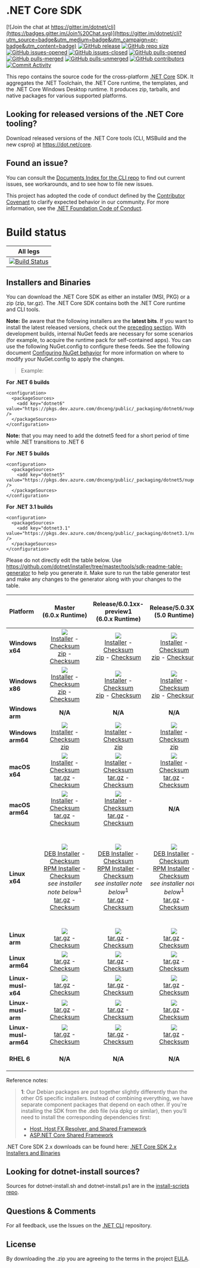 # .NET Core SDK

[![Join the chat at https://gitter.im/dotnet/cli](https://badges.gitter.im/Join%20Chat.svg)](https://gitter.im/dotnet/cli?utm_source=badge&utm_medium=badge&utm_campaign=pr-badge&utm_content=badge)
[![GitHub release](https://img.shields.io/github/release/dotnet/installer.svg)](https://GitHub.com/dotnet/installer/releases/)
[![GitHub repo size](https://img.shields.io/github/repo-size/dotnet/installer)](https://github.com/dotnet/installer)
[![GitHub issues-opened](https://img.shields.io/github/issues/dotnet/installer.svg)](https://GitHub.com/dotnet/installer/issues?q=is%3Aissue+is%3Aopened)
[![GitHub issues-closed](https://img.shields.io/github/issues-closed/dotnet/installer.svg)](https://GitHub.com/dotnet/installer/issues?q=is%3Aissue+is%3Aclosed)
[![GitHub pulls-opened](https://img.shields.io/github/issues-pr/dotnet/installer.svg)](https://GitHub.com/dotnet/installer/pulls?q=is%3Aissue+is%3Aopened)
[![GitHub pulls-merged](https://img.shields.io/github/issues-search/dotnet/installer?label=merged%20pull%20requests&query=is%3Apr%20is%3Aclosed%20is%3Amerged&color=darkviolet)](https://github.com/dotnet/installer/pulls?q=is%3Apr+is%3Aclosed+is%3Amerged)
[![GitHub pulls-unmerged](https://img.shields.io/github/issues-search/dotnet/installer?label=unmerged%20pull%20requests&query=is%3Apr%20is%3Aclosed%20is%3Aunmerged&color=red)](https://github.com/dotnet/installer/pulls?q=is%3Apr+is%3Aclosed+is%3Aunmerged)
[![GitHub contributors](https://img.shields.io/github/contributors/dotnet/installer.svg)](https://GitHub.com/dotnet/installer/graphs/contributors/)
[![Commit Activity](https://img.shields.io/github/commit-activity/m/badges/shields)]()


This repo contains the source code for the cross-platform [.NET Core](http://github.com/dotnet/core) SDK. It aggregates the .NET Toolchain, the .NET Core runtime, the templates, and the .NET Core Windows Desktop runtime. It produces zip, tarballs, and native packages for various supported platforms.

Looking for released versions of the .NET Core tooling?
----------------------------------------

Download released versions of the .NET Core tools (CLI, MSBuild and the new csproj) at https://dot.net/core.

Found an issue?
---------------
You can consult the [Documents Index for the CLI repo](https://github.com/dotnet/cli/blob/master/Documentation/README.md) to find out current issues, see workarounds, and to see how to file new issues.

This project has adopted the code of conduct defined by the [Contributor Covenant](http://contributor-covenant.org/) to clarify expected behavior in our community. For more information, see the [.NET Foundation Code of Conduct](http://www.dotnetfoundation.org/code-of-conduct).

# Build status

|All legs|
|:------:|
|[![Build Status](https://dev.azure.com/dnceng/internal/_apis/build/status/286)](https://dev.azure.com/dnceng/internal/_build?definitionId=286)|

Installers and Binaries
-----------------------

You can download the .NET Core SDK as either an installer (MSI, PKG) or a zip (zip, tar.gz). The .NET Core SDK contains both the .NET Core runtime and CLI tools.

**Note:** Be aware that the following installers are the **latest bits**. If you
want to install the latest released versions, check out the [preceding section](#looking-for-released-versions-of-the-net-core-tooling).
With development builds, internal NuGet feeds are necessary for some scenarios (for example, to acquire the runtime pack for self-contained apps). You can use the following NuGet.config to configure these feeds. See the following document [Configuring NuGet behavior](https://docs.microsoft.com/en-us/nuget/consume-packages/configuring-nuget-behavior) for more information on where to modify your NuGet.config to apply the changes.
> Example:

**For .NET 6 builds**

```
<configuration>
  <packageSources>
    <add key="dotnet6" value="https://pkgs.dev.azure.com/dnceng/public/_packaging/dotnet6/nuget/v3/index.json" />
  </packageSources>
</configuration>
```
**Note:** that you may need to add the dotnet5 feed for a short period of time while .NET transitions to .NET 6

**For .NET 5 builds**

```
<configuration>
  <packageSources>
    <add key="dotnet5" value="https://pkgs.dev.azure.com/dnceng/public/_packaging/dotnet5/nuget/v3/index.json" />
  </packageSources>
</configuration>
```

**For .NET 3.1 builds**

```
<configuration>
  <packageSources>
    <add key="dotnet3.1" value="https://pkgs.dev.azure.com/dnceng/public/_packaging/dotnet3.1/nuget/v3/index.json" />
  </packageSources>
</configuration>
```

Please do not directly edit the table below. Use https://github.com/dotnet/installer/tree/master/tools/sdk-readme-table-generator to help you generate it. Make sure to run the table generator test and make any changes to the generator along with your changes to the table.

| Platform | Master<br>(6.0.x&nbsp;Runtime) | Release/6.0.1xx-preview1<br>(6.0.x&nbsp;Runtime) | Release/5.0.3XX<br>(5.0 Runtime) | Release/5.0.2XX<br>(5.0 Runtime) | 5.0.100 RTM<br>(5.0 Runtime) | Release/3.1.4XX<br>(3.1.x Runtime) | Release/3.1.1XX<br>(3.1.x Runtime) |
| :--------- | :----------: | :----------: | :----------: | :----------: | :----------: | :----------: | :----------: |
| **Windows x64** | [![][win-x64-badge-master]][win-x64-version-master]<br>[Installer][win-x64-installer-master] - [Checksum][win-x64-installer-checksum-master]<br>[zip][win-x64-zip-master] - [Checksum][win-x64-zip-checksum-master] | [![][win-x64-badge-6.0.1XX-preview1]][win-x64-version-6.0.1XX-preview1]<br>[Installer][win-x64-installer-6.0.1XX-preview1] - [Checksum][win-x64-installer-checksum-6.0.1XX-preview1]<br>[zip][win-x64-zip-6.0.1XX-preview1] - [Checksum][win-x64-zip-checksum-6.0.1XX-preview1] | [![][win-x64-badge-5.0.3XX]][win-x64-version-5.0.3XX]<br>[Installer][win-x64-installer-5.0.3XX] - [Checksum][win-x64-installer-checksum-5.0.3XX]<br>[zip][win-x64-zip-5.0.3XX] - [Checksum][win-x64-zip-checksum-5.0.3XX] | [![][win-x64-badge-5.0.2XX]][win-x64-version-5.0.2XX]<br>[Installer][win-x64-installer-5.0.2XX] - [Checksum][win-x64-installer-checksum-5.0.2XX]<br>[zip][win-x64-zip-5.0.2XX] - [Checksum][win-x64-zip-checksum-5.0.2XX] | [![][win-x64-badge-5.0.1XX-rtm]][win-x64-version-5.0.1XX-rtm]<br>[Installer][win-x64-installer-5.0.1XX-rtm] - [Checksum][win-x64-installer-checksum-5.0.1XX-rtm]<br>[zip][win-x64-zip-5.0.1XX-rtm] - [Checksum][win-x64-zip-checksum-5.0.1XX-rtm] | [![][win-x64-badge-3.1.4XX]][win-x64-version-3.1.4XX]<br>[Installer][win-x64-installer-3.1.4XX] - [Checksum][win-x64-installer-checksum-3.1.4XX]<br>[zip][win-x64-zip-3.1.4XX] - [Checksum][win-x64-zip-checksum-3.1.4XX] | [![][win-x64-badge-3.1.1XX]][win-x64-version-3.1.1XX]<br>[Installer][win-x64-installer-3.1.1XX] - [Checksum][win-x64-installer-checksum-3.1.1XX]<br>[zip][win-x64-zip-3.1.1XX] - [Checksum][win-x64-zip-checksum-3.1.1XX] |
| **Windows x86** | [![][win-x86-badge-master]][win-x86-version-master]<br>[Installer][win-x86-installer-master] - [Checksum][win-x86-installer-checksum-master]<br>[zip][win-x86-zip-master] - [Checksum][win-x86-zip-checksum-master] | [![][win-x86-badge-6.0.1XX-preview1]][win-x86-version-6.0.1XX-preview1]<br>[Installer][win-x86-installer-6.0.1XX-preview1] - [Checksum][win-x86-installer-checksum-6.0.1XX-preview1]<br>[zip][win-x86-zip-6.0.1XX-preview1] - [Checksum][win-x86-zip-checksum-6.0.1XX-preview1] | [![][win-x86-badge-5.0.3XX]][win-x86-version-5.0.3XX]<br>[Installer][win-x86-installer-5.0.3XX] - [Checksum][win-x86-installer-checksum-5.0.3XX]<br>[zip][win-x86-zip-5.0.3XX] - [Checksum][win-x86-zip-checksum-5.0.3XX] | [![][win-x86-badge-5.0.2XX]][win-x86-version-5.0.2XX]<br>[Installer][win-x86-installer-5.0.2XX] - [Checksum][win-x86-installer-checksum-5.0.2XX]<br>[zip][win-x86-zip-5.0.2XX] - [Checksum][win-x86-zip-checksum-5.0.2XX] | [![][win-x86-badge-5.0.1XX-rtm]][win-x86-version-5.0.1XX-rtm]<br>[Installer][win-x86-installer-5.0.1XX-rtm] - [Checksum][win-x86-installer-checksum-5.0.1XX-rtm]<br>[zip][win-x86-zip-5.0.1XX-rtm] - [Checksum][win-x86-zip-checksum-5.0.1XX-rtm] | [![][win-x86-badge-3.1.4XX]][win-x86-version-3.1.4XX]<br>[Installer][win-x86-installer-3.1.4XX] - [Checksum][win-x86-installer-checksum-3.1.4XX]<br>[zip][win-x86-zip-3.1.4XX] - [Checksum][win-x86-zip-checksum-3.1.4XX] | [![][win-x86-badge-3.1.1XX]][win-x86-version-3.1.1XX]<br>[Installer][win-x86-installer-3.1.1XX] - [Checksum][win-x86-installer-checksum-3.1.1XX]<br>[zip][win-x86-zip-3.1.1XX] - [Checksum][win-x86-zip-checksum-3.1.1XX] |
| **Windows arm** | **N/A** | **N/A** | **N/A** | **N/A** | **N/A** | [![][win-arm-badge-3.1.4XX]][win-arm-version-3.1.4XX]<br>[zip][win-arm-zip-3.1.4XX] - [Checksum][win-arm-zip-checksum-3.1.4XX] | [![][win-arm-badge-3.1.1XX]][win-arm-version-3.1.1XX]<br>[zip][win-arm-zip-3.1.1XX] - [Checksum][win-arm-zip-checksum-3.1.1XX] |
| **Windows arm64** | [![][win-arm64-badge-master]][win-arm64-version-master]<br>[Installer][win-arm64-installer-master] - [Checksum][win-arm64-installer-checksum-master]<br>[zip][win-arm64-zip-master] | [![][win-arm64-badge-6.0.1XX-preview1]][win-arm64-version-6.0.1XX-preview1]<br>[Installer][win-arm64-installer-6.0.1XX-preview1] - [Checksum][win-arm64-installer-checksum-6.0.1XX-preview1]<br>[zip][win-arm64-zip-6.0.1XX-preview1] | [![][win-arm64-badge-5.0.3XX]][win-arm64-version-5.0.3XX]<br>[Installer][win-arm64-installer-5.0.3XX] - [Checksum][win-arm64-installer-checksum-5.0.3XX]<br>[zip][win-arm64-zip-5.0.3XX] | [![][win-arm64-badge-5.0.2XX]][win-arm64-version-5.0.2XX]<br>[Installer][win-arm64-installer-5.0.2XX] - [Checksum][win-arm64-installer-checksum-5.0.2XX]<br>[zip][win-arm64-zip-5.0.2XX] | [![][win-arm64-badge-5.0.1XX-rtm]][win-arm64-version-5.0.1XX-rtm]<br>[Installer][win-arm64-installer-5.0.1XX-rtm] - [Checksum][win-arm64-installer-checksum-5.0.1XX-rtm]<br>[zip][win-arm64-zip-5.0.1XX-rtm] | **N/A** | **N/A** |
| **macOS x64** | [![][osx-x64-badge-master]][osx-x64-version-master]<br>[Installer][osx-x64-installer-master] - [Checksum][osx-x64-installer-checksum-master]<br>[tar.gz][osx-x64-targz-master] - [Checksum][osx-x64-targz-checksum-master] | [![][osx-x64-badge-6.0.1XX-preview1]][osx-x64-version-6.0.1XX-preview1]<br>[Installer][osx-x64-installer-6.0.1XX-preview1] - [Checksum][osx-x64-installer-checksum-6.0.1XX-preview1]<br>[tar.gz][osx-x64-targz-6.0.1XX-preview1] - [Checksum][osx-x64-targz-checksum-6.0.1XX-preview1] | [![][osx-x64-badge-5.0.3XX]][osx-x64-version-5.0.3XX]<br>[Installer][osx-x64-installer-5.0.3XX] - [Checksum][osx-x64-installer-checksum-5.0.3XX]<br>[tar.gz][osx-x64-targz-5.0.3XX] - [Checksum][osx-x64-targz-checksum-5.0.3XX] | [![][osx-x64-badge-5.0.2XX]][osx-x64-version-5.0.2XX]<br>[Installer][osx-x64-installer-5.0.2XX] - [Checksum][osx-x64-installer-checksum-5.0.2XX]<br>[tar.gz][osx-x64-targz-5.0.2XX] - [Checksum][osx-x64-targz-checksum-5.0.2XX] | [![][osx-x64-badge-5.0.1XX-rtm]][osx-x64-version-5.0.1XX-rtm]<br>[Installer][osx-x64-installer-5.0.1XX-rtm] - [Checksum][osx-x64-installer-checksum-5.0.1XX-rtm]<br>[tar.gz][osx-x64-targz-5.0.1XX-rtm] - [Checksum][osx-x64-targz-checksum-5.0.1XX-rtm] | [![][osx-x64-badge-3.1.4XX]][osx-x64-version-3.1.4XX]<br>[Installer][osx-x64-installer-3.1.4XX] - [Checksum][osx-x64-installer-checksum-3.1.4XX]<br>[tar.gz][osx-x64-targz-3.1.4XX] - [Checksum][osx-x64-targz-checksum-3.1.4XX] | [![][osx-x64-badge-3.1.1XX]][osx-x64-version-3.1.1XX]<br>[Installer][osx-x64-installer-3.1.1XX] - [Checksum][osx-x64-installer-checksum-3.1.1XX]<br>[tar.gz][osx-x64-targz-3.1.1XX] - [Checksum][osx-x64-targz-checksum-3.1.1XX] |
| **macOS arm64** | [![][osx-arm64-badge-master]][osx-arm64-version-master]<br>[Installer][osx-arm64-installer-master] - [Checksum][osx-arm64-installer-checksum-master]<br>[tar.gz][osx-arm64-targz-master] - [Checksum][osx-arm64-targz-checksum-master] | [![][osx-arm64-badge-6.0.1XX-preview1]][osx-arm64-version-6.0.1XX-preview1]<br>[Installer][osx-arm64-installer-6.0.1XX-preview1] - [Checksum][osx-arm64-installer-checksum-6.0.1XX-preview1]<br>[tar.gz][osx-arm64-targz-6.0.1XX-preview1] - [Checksum][osx-arm64-targz-checksum-6.0.1XX-preview1] | **N/A** | **N/A** | **N/A** | **N/A** | **N/A** |
| **Linux x64** | [![][linux-badge-master]][linux-version-master]<br>[DEB Installer][linux-DEB-installer-master] - [Checksum][linux-DEB-installer-checksum-master]<br>[RPM Installer][linux-RPM-installer-master] - [Checksum][linux-RPM-installer-checksum-master]<br>_see installer note below_<sup>1</sup><br>[tar.gz][linux-targz-master] - [Checksum][linux-targz-checksum-master] | [![][linux-badge-6.0.1XX-preview1]][linux-version-6.0.1XX-preview1]<br>[DEB Installer][linux-DEB-installer-6.0.1XX-preview1] - [Checksum][linux-DEB-installer-checksum-6.0.1XX-preview1]<br>[RPM Installer][linux-RPM-installer-6.0.1XX-preview1] - [Checksum][linux-RPM-installer-checksum-6.0.1XX-preview1]<br>_see installer note below_<sup>1</sup><br>[tar.gz][linux-targz-6.0.1XX-preview1] - [Checksum][linux-targz-checksum-6.0.1XX-preview1] | [![][linux-badge-5.0.3XX]][linux-version-5.0.3XX]<br>[DEB Installer][linux-DEB-installer-5.0.3XX] - [Checksum][linux-DEB-installer-checksum-5.0.3XX]<br>[RPM Installer][linux-RPM-installer-5.0.3XX] - [Checksum][linux-RPM-installer-checksum-5.0.3XX]<br>_see installer note below_<sup>1</sup><br>[tar.gz][linux-targz-5.0.3XX] - [Checksum][linux-targz-checksum-5.0.3XX] | [![][linux-badge-5.0.2XX]][linux-version-5.0.2XX]<br>[DEB Installer][linux-DEB-installer-5.0.2XX] - [Checksum][linux-DEB-installer-checksum-5.0.2XX]<br>[RPM Installer][linux-RPM-installer-5.0.2XX] - [Checksum][linux-RPM-installer-checksum-5.0.2XX]<br>_see installer note below_<sup>1</sup><br>[tar.gz][linux-targz-5.0.2XX] - [Checksum][linux-targz-checksum-5.0.2XX] | [![][linux-badge-5.0.1XX-rtm]][linux-version-5.0.1XX-rtm]<br>[DEB Installer][linux-DEB-installer-5.0.1XX-rtm] - [Checksum][linux-DEB-installer-checksum-5.0.1XX-rtm]<br>[RPM Installer][linux-RPM-installer-5.0.1XX-rtm] - [Checksum][linux-RPM-installer-checksum-5.0.1XX-rtm]<br>_see installer note below_<sup>1</sup><br>[tar.gz][linux-targz-5.0.1XX-rtm] - [Checksum][linux-targz-checksum-5.0.1XX-rtm] | [![][linux-badge-3.1.4XX]][linux-version-3.1.4XX]<br>[DEB Installer][linux-DEB-installer-3.1.4XX] - [Checksum][linux-DEB-installer-checksum-3.1.4XX]<br>[RPM Installer][linux-RPM-installer-3.1.4XX] - [Checksum][linux-RPM-installer-checksum-3.1.4XX]<br>_see installer note below_<sup>1</sup><br>[tar.gz][linux-targz-3.1.4XX] - [Checksum][linux-targz-checksum-3.1.4XX] | [![][linux-badge-3.1.1XX]][linux-version-3.1.1XX]<br>[DEB Installer][linux-DEB-installer-3.1.1XX] - [Checksum][linux-DEB-installer-checksum-3.1.1XX]<br>[RPM Installer][linux-RPM-installer-3.1.1XX] - [Checksum][linux-RPM-installer-checksum-3.1.1XX]<br>_see installer note below_<sup>1</sup><br>[tar.gz][linux-targz-3.1.1XX] - [Checksum][linux-targz-checksum-3.1.1XX] |
| **Linux arm** | [![][linux-arm-badge-master]][linux-arm-version-master]<br>[tar.gz][linux-arm-targz-master] - [Checksum][linux-arm-targz-checksum-master] | [![][linux-arm-badge-6.0.1XX-preview1]][linux-arm-version-6.0.1XX-preview1]<br>[tar.gz][linux-arm-targz-6.0.1XX-preview1] - [Checksum][linux-arm-targz-checksum-6.0.1XX-preview1] | [![][linux-arm-badge-5.0.3XX]][linux-arm-version-5.0.3XX]<br>[tar.gz][linux-arm-targz-5.0.3XX] - [Checksum][linux-arm-targz-checksum-5.0.3XX] | [![][linux-arm-badge-5.0.2XX]][linux-arm-version-5.0.2XX]<br>[tar.gz][linux-arm-targz-5.0.2XX] - [Checksum][linux-arm-targz-checksum-5.0.2XX] | [![][linux-arm-badge-5.0.1XX-rtm]][linux-arm-version-5.0.1XX-rtm]<br>[tar.gz][linux-arm-targz-5.0.1XX-rtm] - [Checksum][linux-arm-targz-checksum-5.0.1XX-rtm] | [![][linux-arm-badge-3.1.4XX]][linux-arm-version-3.1.4XX]<br>[tar.gz][linux-arm-targz-3.1.4XX] - [Checksum][linux-arm-targz-checksum-3.1.4XX] | [![][linux-arm-badge-3.1.1XX]][linux-arm-version-3.1.1XX]<br>[tar.gz][linux-arm-targz-3.1.1XX] - [Checksum][linux-arm-targz-checksum-3.1.1XX] |
| **Linux arm64** | [![][linux-arm64-badge-master]][linux-arm64-version-master]<br>[tar.gz][linux-arm64-targz-master] - [Checksum][linux-arm64-targz-checksum-master] | [![][linux-arm64-badge-6.0.1XX-preview1]][linux-arm64-version-6.0.1XX-preview1]<br>[tar.gz][linux-arm64-targz-6.0.1XX-preview1] - [Checksum][linux-arm64-targz-checksum-6.0.1XX-preview1] | [![][linux-arm64-badge-5.0.3XX]][linux-arm64-version-5.0.3XX]<br>[tar.gz][linux-arm64-targz-5.0.3XX] - [Checksum][linux-arm64-targz-checksum-5.0.3XX] | [![][linux-arm64-badge-5.0.2XX]][linux-arm64-version-5.0.2XX]<br>[tar.gz][linux-arm64-targz-5.0.2XX] - [Checksum][linux-arm64-targz-checksum-5.0.2XX] | [![][linux-arm64-badge-5.0.1XX-rtm]][linux-arm64-version-5.0.1XX-rtm]<br>[tar.gz][linux-arm64-targz-5.0.1XX-rtm] - [Checksum][linux-arm64-targz-checksum-5.0.1XX-rtm] | [![][linux-arm64-badge-3.1.4XX]][linux-arm64-version-3.1.4XX]<br>[tar.gz][linux-arm64-targz-3.1.4XX] - [Checksum][linux-arm64-targz-checksum-3.1.4XX] | [![][linux-arm64-badge-3.1.1XX]][linux-arm64-version-3.1.1XX]<br>[tar.gz][linux-arm64-targz-3.1.1XX] - [Checksum][linux-arm64-targz-checksum-3.1.1XX] |
| **Linux-musl-x64** | [![][linux-musl-x64-badge-master]][linux-musl-x64-version-master]<br>[tar.gz][linux-musl-x64-targz-master] - [Checksum][linux-musl-x64-targz-checksum-master] | [![][linux-musl-x64-badge-6.0.1XX-preview1]][linux-musl-x64-version-6.0.1XX-preview1]<br>[tar.gz][linux-musl-x64-targz-6.0.1XX-preview1] - [Checksum][linux-musl-x64-targz-checksum-6.0.1XX-preview1] | [![][linux-musl-x64-badge-5.0.3XX]][linux-musl-x64-version-5.0.3XX]<br>[tar.gz][linux-musl-x64-targz-5.0.3XX] - [Checksum][linux-musl-x64-targz-checksum-5.0.3XX] | [![][linux-musl-x64-badge-5.0.2XX]][linux-musl-x64-version-5.0.2XX]<br>[tar.gz][linux-musl-x64-targz-5.0.2XX] - [Checksum][linux-musl-x64-targz-checksum-5.0.2XX] | [![][linux-musl-x64-badge-5.0.1XX-rtm]][linux-musl-x64-version-5.0.1XX-rtm]<br>[tar.gz][linux-musl-x64-targz-5.0.1XX-rtm] - [Checksum][linux-musl-x64-targz-checksum-5.0.1XX-rtm] | [![][linux-musl-x64-badge-3.1.4XX]][linux-musl-x64-version-3.1.4XX]<br>[tar.gz][linux-musl-x64-targz-3.1.4XX] - [Checksum][linux-musl-x64-targz-checksum-3.1.4XX] | [![][linux-musl-x64-badge-3.1.1XX]][linux-musl-x64-version-3.1.1XX]<br>[tar.gz][linux-musl-x64-targz-3.1.1XX] - [Checksum][linux-musl-x64-targz-checksum-3.1.1XX] |
| **Linux-musl-arm** | [![][linux-musl-arm-badge-master]][linux-musl-arm-version-master]<br>[tar.gz][linux-musl-arm-targz-master] - [Checksum][linux-musl-arm-targz-checksum-master] | [![][linux-musl-arm-badge-6.0.1XX-preview1]][linux-musl-arm-version-6.0.1XX-preview1]<br>[tar.gz][linux-musl-arm-targz-6.0.1XX-preview1] - [Checksum][linux-musl-arm-targz-checksum-6.0.1XX-preview1] | [![][linux-musl-arm-badge-5.0.3XX]][linux-musl-arm-version-5.0.3XX]<br>[tar.gz][linux-musl-arm-targz-5.0.3XX] - [Checksum][linux-musl-arm-targz-checksum-5.0.3XX] | [![][linux-musl-arm-badge-5.0.2XX]][linux-musl-arm-version-5.0.2XX]<br>[tar.gz][linux-musl-arm-targz-5.0.2XX] - [Checksum][linux-musl-arm-targz-checksum-5.0.2XX] | **N/A** | **N/A** | **N/A** |
| **Linux-musl-arm64** | [![][linux-musl-arm64-badge-master]][linux-musl-arm64-version-master]<br>[tar.gz][linux-musl-arm64-targz-master] - [Checksum][linux-musl-arm64-targz-checksum-master] | [![][linux-musl-arm64-badge-6.0.1XX-preview1]][linux-musl-arm64-version-6.0.1XX-preview1]<br>[tar.gz][linux-musl-arm64-targz-6.0.1XX-preview1] - [Checksum][linux-musl-arm64-targz-checksum-6.0.1XX-preview1] | [![][linux-musl-arm64-badge-5.0.3XX]][linux-musl-arm64-version-5.0.3XX]<br>[tar.gz][linux-musl-arm64-targz-5.0.3XX] - [Checksum][linux-musl-arm64-targz-checksum-5.0.3XX] | [![][linux-musl-arm64-badge-5.0.2XX]][linux-musl-arm64-version-5.0.2XX]<br>[tar.gz][linux-musl-arm64-targz-5.0.2XX] - [Checksum][linux-musl-arm64-targz-checksum-5.0.2XX] | **N/A** | **N/A** | **N/A** |
| **RHEL 6** | **N/A** | **N/A** | **N/A** | **N/A** | **N/A** | [![][rhel-6-badge-3.1.4XX]][rhel-6-version-3.1.4XX]<br>[tar.gz][rhel-6-targz-3.1.4XX] - [Checksum][rhel-6-targz-checksum-3.1.4XX] | [![][rhel-6-badge-3.1.1XX]][rhel-6-version-3.1.1XX]<br>[tar.gz][rhel-6-targz-3.1.1XX] - [Checksum][rhel-6-targz-checksum-3.1.1XX] |

Reference notes:
> **1**: Our Debian packages are put together slightly differently than the other OS specific installers. Instead of combining everything, we have separate component packages that depend on each other. If you're installing the SDK from the .deb file (via dpkg or similar), then you'll need to install the corresponding dependencies first:
> * [Host, Host FX Resolver, and Shared Framework](https://github.com/dotnet/runtime#daily-builds)
> * [ASP.NET Core Shared Framework](https://github.com/aspnet/AspNetCore/blob/master/docs/DailyBuilds.md)

.NET Core SDK 2.x downloads can be found here: [.NET Core SDK 2.x Installers and Binaries](Downloads2.x.md)

[win-x64-badge-master]: https://aka.ms/dotnet/6.0/daily/Sdk/win_x64_Release_version_badge.svg
[win-x64-version-master]: https://aka.ms/dotnet/6.0/daily/Sdk/productCommit-win-x64.txt
[win-x64-installer-master]: https://aka.ms/dotnet/6.0/daily/Sdk/dotnet-sdk-win-x64.exe
[win-x64-installer-checksum-master]: https://aka.ms/dotnet/6.0/daily/Sdk/dotnet-sdk-win-x64.exe.sha
[win-x64-zip-master]: https://aka.ms/dotnet/6.0/daily/Sdk/dotnet-sdk-win-x64.zip
[win-x64-zip-checksum-master]: https://aka.ms/dotnet/6.0/daily/Sdk/dotnet-sdk-win-x64.zip.sha

[win-x64-badge-6.0.1XX-preview1]: https://aka.ms/dotnet/net6/preview1/daily/Sdk/win_x64_Release_version_badge.svg
[win-x64-version-6.0.1XX-preview1]: https://aka.ms/dotnet/net6/preview1/daily/Sdk/productCommit-win-x64.txt
[win-x64-installer-6.0.1XX-preview1]: https://aka.ms/dotnet/net6/preview1/daily/Sdk/dotnet-sdk-win-x64.exe
[win-x64-installer-checksum-6.0.1XX-preview1]: https://aka.ms/dotnet/net6/preview1/daily/Sdk/dotnet-sdk-win-x64.exe.sha
[win-x64-zip-6.0.1XX-preview1]: https://aka.ms/dotnet/net6/preview1/daily/Sdk/dotnet-sdk-win-x64.zip
[win-x64-zip-checksum-6.0.1XX-preview1]: https://aka.ms/dotnet/net6/preview1/daily/Sdk/dotnet-sdk-win-x64.zip.sha

[win-x64-badge-5.0.3XX]: https://aka.ms/dotnet/5.0.3xx/daily/Sdk/win_x64_Release_version_badge.svg
[win-x64-version-5.0.3XX]: https://aka.ms/dotnet/5.0.3xx/daily/Sdk/productCommit-win-x64.txt
[win-x64-installer-5.0.3XX]: https://aka.ms/dotnet/5.0.3xx/daily/Sdk/dotnet-sdk-win-x64.exe
[win-x64-installer-checksum-5.0.3XX]: https://aka.ms/dotnet/5.0.3xx/daily/Sdk/dotnet-sdk-win-x64.exe.sha
[win-x64-zip-5.0.3XX]: https://aka.ms/dotnet/5.0.3xx/daily/Sdk/dotnet-sdk-win-x64.zip
[win-x64-zip-checksum-5.0.3XX]: https://aka.ms/dotnet/5.0.3xx/daily/Sdk/dotnet-sdk-win-x64.zip.sha

[win-x64-badge-5.0.2XX]: https://aka.ms/dotnet/5.0.2xx/daily/Sdk/win_x64_Release_version_badge.svg
[win-x64-version-5.0.2XX]: https://aka.ms/dotnet/5.0.2xx/daily/Sdk/productCommit-win-x64.txt
[win-x64-installer-5.0.2XX]: https://aka.ms/dotnet/5.0.2xx/daily/Sdk/dotnet-sdk-win-x64.exe
[win-x64-installer-checksum-5.0.2XX]: https://aka.ms/dotnet/5.0.2xx/daily/Sdk/dotnet-sdk-win-x64.exe.sha
[win-x64-zip-5.0.2XX]: https://aka.ms/dotnet/5.0.2xx/daily/Sdk/dotnet-sdk-win-x64.zip
[win-x64-zip-checksum-5.0.2XX]: https://aka.ms/dotnet/5.0.2xx/daily/Sdk/dotnet-sdk-win-x64.zip.sha

[win-x64-badge-5.0.1XX-rtm]: https://aka.ms/dotnet/net5/5.0.1xx/daily/Sdk/win_x64_Release_version_badge.svg
[win-x64-version-5.0.1XX-rtm]: https://aka.ms/dotnet/net5/5.0.1xx/daily/Sdk/productCommit-win-x64.txt
[win-x64-installer-5.0.1XX-rtm]: https://aka.ms/dotnet/net5/5.0.1xx/daily/Sdk/dotnet-sdk-win-x64.exe
[win-x64-installer-checksum-5.0.1XX-rtm]: https://aka.ms/dotnet/net5/5.0.1xx/daily/Sdk/dotnet-sdk-win-x64.exe.sha
[win-x64-zip-5.0.1XX-rtm]: https://aka.ms/dotnet/net5/5.0.1xx/daily/Sdk/dotnet-sdk-win-x64.zip
[win-x64-zip-checksum-5.0.1XX-rtm]: https://aka.ms/dotnet/net5/5.0.1xx/daily/Sdk/dotnet-sdk-win-x64.zip.sha

[win-x64-badge-3.1.4XX]: https://dotnetcli.blob.core.windows.net/dotnet/Sdk/release/3.1.4xx/win_x64_Release_version_badge.svg
[win-x64-version-3.1.4XX]: https://dotnetcli.blob.core.windows.net/dotnet/Sdk/release/3.1.4xx/latest.version
[win-x64-installer-3.1.4XX]: https://dotnetcli.blob.core.windows.net/dotnet/Sdk/release/3.1.4xx/dotnet-sdk-latest-win-x64.exe
[win-x64-installer-checksum-3.1.4XX]: https://dotnetclichecksums.blob.core.windows.net/dotnet/Sdk/release/3.1.4xx/dotnet-sdk-latest-win-x64.exe.sha
[win-x64-zip-3.1.4XX]: https://dotnetcli.blob.core.windows.net/dotnet/Sdk/release/3.1.4xx/dotnet-sdk-latest-win-x64.zip
[win-x64-zip-checksum-3.1.4XX]: https://dotnetclichecksums.blob.core.windows.net/dotnet/Sdk/release/3.1.4xx/dotnet-sdk-latest-win-x64.zip.sha

[win-x64-badge-3.1.1XX]: https://dotnetcli.blob.core.windows.net/dotnet/Sdk/release/3.1.1xx/win_x64_Release_version_badge.svg
[win-x64-version-3.1.1XX]: https://dotnetcli.blob.core.windows.net/dotnet/Sdk/release/3.1.1xx/latest.version
[win-x64-installer-3.1.1XX]: https://dotnetcli.blob.core.windows.net/dotnet/Sdk/release/3.1.1xx/dotnet-sdk-latest-win-x64.exe
[win-x64-installer-checksum-3.1.1XX]: https://dotnetclichecksums.blob.core.windows.net/dotnet/Sdk/release/3.1.1xx/dotnet-sdk-latest-win-x64.exe.sha
[win-x64-zip-3.1.1XX]: https://dotnetcli.blob.core.windows.net/dotnet/Sdk/release/3.1.1xx/dotnet-sdk-latest-win-x64.zip
[win-x64-zip-checksum-3.1.1XX]: https://dotnetclichecksums.blob.core.windows.net/dotnet/Sdk/release/3.1.1xx/dotnet-sdk-latest-win-x64.zip.sha

[win-x86-badge-master]: https://aka.ms/dotnet/6.0/daily/Sdk/win_x86_Release_version_badge.svg
[win-x86-version-master]: https://aka.ms/dotnet/6.0/daily/Sdk/productCommit-win-x86.txt
[win-x86-installer-master]: https://aka.ms/dotnet/6.0/daily/Sdk/dotnet-sdk-win-x86.exe
[win-x86-installer-checksum-master]: https://aka.ms/dotnet/6.0/daily/Sdk/dotnet-sdk-win-x86.exe.sha
[win-x86-zip-master]: https://aka.ms/dotnet/6.0/daily/Sdk/dotnet-sdk-win-x86.zip
[win-x86-zip-checksum-master]: https://aka.ms/dotnet/6.0/daily/Sdk/dotnet-sdk-win-x86.zip.sha

[win-x86-badge-6.0.1XX-preview1]: https://aka.ms/dotnet/net6/preview1/daily/Sdk/win_x86_Release_version_badge.svg
[win-x86-version-6.0.1XX-preview1]: https://aka.ms/dotnet/net6/preview1/daily/Sdk/productCommit-win-x86.txt
[win-x86-installer-6.0.1XX-preview1]: https://aka.ms/dotnet/net6/preview1/daily/Sdk/dotnet-sdk-win-x86.exe
[win-x86-installer-checksum-6.0.1XX-preview1]: https://aka.ms/dotnet/net6/preview1/daily/Sdk/dotnet-sdk-win-x86.exe.sha
[win-x86-zip-6.0.1XX-preview1]: https://aka.ms/dotnet/net6/preview1/daily/Sdk/dotnet-sdk-win-x86.zip
[win-x86-zip-checksum-6.0.1XX-preview1]: https://aka.ms/dotnet/net6/preview1/daily/Sdk/dotnet-sdk-win-x86.zip.sha

[win-x86-badge-5.0.3XX]: https://aka.ms/dotnet/5.0.3xx/daily/Sdk/win_x86_Release_version_badge.svg
[win-x86-version-5.0.3XX]: https://aka.ms/dotnet/5.0.3xx/daily/Sdk/productCommit-win-x86.txt
[win-x86-installer-5.0.3XX]: https://aka.ms/dotnet/5.0.3xx/daily/Sdk/dotnet-sdk-win-x86.exe
[win-x86-installer-checksum-5.0.3XX]: https://aka.ms/dotnet/5.0.3xx/daily/Sdk/dotnet-sdk-win-x86.exe.sha
[win-x86-zip-5.0.3XX]: https://aka.ms/dotnet/5.0.3xx/daily/Sdk/dotnet-sdk-win-x86.zip
[win-x86-zip-checksum-5.0.3XX]: https://aka.ms/dotnet/5.0.3xx/daily/Sdk/dotnet-sdk-win-x86.zip.sha

[win-x86-badge-5.0.2XX]: https://aka.ms/dotnet/5.0.2xx/daily/Sdk/win_x86_Release_version_badge.svg
[win-x86-version-5.0.2XX]: https://aka.ms/dotnet/5.0.2xx/daily/Sdk/productCommit-win-x86.txt
[win-x86-installer-5.0.2XX]: https://aka.ms/dotnet/5.0.2xx/daily/Sdk/dotnet-sdk-win-x86.exe
[win-x86-installer-checksum-5.0.2XX]: https://aka.ms/dotnet/5.0.2xx/daily/Sdk/dotnet-sdk-win-x86.exe.sha
[win-x86-zip-5.0.2XX]: https://aka.ms/dotnet/5.0.2xx/daily/Sdk/dotnet-sdk-win-x86.zip
[win-x86-zip-checksum-5.0.2XX]: https://aka.ms/dotnet/5.0.2xx/daily/Sdk/dotnet-sdk-win-x86.zip.sha

[win-x86-badge-5.0.1XX-rtm]: https://aka.ms/dotnet/net5/5.0.1xx/daily/Sdk/win_x86_Release_version_badge.svg
[win-x86-version-5.0.1XX-rtm]: https://aka.ms/dotnet/net5/5.0.1xx/daily/Sdk/productCommit-win-x86.txt
[win-x86-installer-5.0.1XX-rtm]: https://aka.ms/dotnet/net5/5.0.1xx/daily/Sdk/dotnet-sdk-win-x86.exe
[win-x86-installer-checksum-5.0.1XX-rtm]: https://aka.ms/dotnet/net5/5.0.1xx/daily/Sdk/dotnet-sdk-win-x86.exe.sha
[win-x86-zip-5.0.1XX-rtm]: https://aka.ms/dotnet/net5/5.0.1xx/daily/Sdk/dotnet-sdk-win-x86.zip
[win-x86-zip-checksum-5.0.1XX-rtm]: https://aka.ms/dotnet/net5/5.0.1xx/daily/Sdk/dotnet-sdk-win-x86.zip.sha

[win-x86-badge-3.1.4XX]: https://dotnetcli.blob.core.windows.net/dotnet/Sdk/release/3.1.4xx/win_x86_Release_version_badge.svg
[win-x86-version-3.1.4XX]: https://dotnetcli.blob.core.windows.net/dotnet/Sdk/release/3.1.4xx/latest.version
[win-x86-installer-3.1.4XX]: https://dotnetcli.blob.core.windows.net/dotnet/Sdk/release/3.1.4xx/dotnet-sdk-latest-win-x86.exe
[win-x86-installer-checksum-3.1.4XX]: https://dotnetclichecksums.blob.core.windows.net/dotnet/Sdk/release/3.1.4xx/dotnet-sdk-latest-win-x86.exe.sha
[win-x86-zip-3.1.4XX]: https://dotnetcli.blob.core.windows.net/dotnet/Sdk/release/3.1.4xx/dotnet-sdk-latest-win-x86.zip
[win-x86-zip-checksum-3.1.4XX]: https://dotnetclichecksums.blob.core.windows.net/dotnet/Sdk/release/3.1.4xx/dotnet-sdk-latest-win-x86.zip.sha

[win-x86-badge-3.1.1XX]: https://dotnetcli.blob.core.windows.net/dotnet/Sdk/release/3.1.1xx/win_x86_Release_version_badge.svg
[win-x86-version-3.1.1XX]: https://dotnetcli.blob.core.windows.net/dotnet/Sdk/release/3.1.1xx/latest.version
[win-x86-installer-3.1.1XX]: https://dotnetcli.blob.core.windows.net/dotnet/Sdk/release/3.1.1xx/dotnet-sdk-latest-win-x86.exe
[win-x86-installer-checksum-3.1.1XX]: https://dotnetclichecksums.blob.core.windows.net/dotnet/Sdk/release/3.1.1xx/dotnet-sdk-latest-win-x86.exe.sha
[win-x86-zip-3.1.1XX]: https://dotnetcli.blob.core.windows.net/dotnet/Sdk/release/3.1.1xx/dotnet-sdk-latest-win-x86.zip
[win-x86-zip-checksum-3.1.1XX]: https://dotnetclichecksums.blob.core.windows.net/dotnet/Sdk/release/3.1.1xx/dotnet-sdk-latest-win-x86.zip.sha

[osx-x64-badge-master]: https://aka.ms/dotnet/6.0/daily/Sdk/osx_x64_Release_version_badge.svg
[osx-x64-version-master]: https://aka.ms/dotnet/6.0/daily/Sdk/productCommit-osx-x64.txt
[osx-x64-installer-master]: https://aka.ms/dotnet/6.0/daily/Sdk/dotnet-sdk-osx-x64.pkg
[osx-x64-installer-checksum-master]: https://aka.ms/dotnet/6.0/daily/Sdk/dotnet-sdk-osx-x64.pkg.sha
[osx-x64-targz-master]: https://aka.ms/dotnet/6.0/daily/Sdk/dotnet-sdk-osx-x64.tar.gz
[osx-x64-targz-checksum-master]: https://aka.ms/dotnet/6.0/daily/Sdk/dotnet-sdk-osx-x64.pkg.tar.gz.sha

[osx-x64-badge-6.0.1XX-preview1]: https://aka.ms/dotnet/net6/preview1/daily/Sdk/osx_x64_Release_version_badge.svg
[osx-x64-version-6.0.1XX-preview1]: https://aka.ms/dotnet/net6/preview1/daily/Sdk/productCommit-osx-x64.txt
[osx-x64-installer-6.0.1XX-preview1]: https://aka.ms/dotnet/net6/preview1/daily/Sdk/dotnet-sdk-osx-x64.pkg
[osx-x64-installer-checksum-6.0.1XX-preview1]: https://aka.ms/dotnet/net6/preview1/daily/Sdk/dotnet-sdk-osx-x64.pkg.sha
[osx-x64-targz-6.0.1XX-preview1]: https://aka.ms/dotnet/net6/preview1/daily/Sdk/dotnet-sdk-osx-x64.tar.gz
[osx-x64-targz-checksum-6.0.1XX-preview1]: https://aka.ms/dotnet/net6/preview1/daily/Sdk/dotnet-sdk-osx-x64.pkg.tar.gz.sha

[osx-x64-badge-5.0.3XX]: https://aka.ms/dotnet/5.0.3xx/daily/Sdk/osx_x64_Release_version_badge.svg
[osx-x64-version-5.0.3XX]: https://aka.ms/dotnet/5.0.3xx/daily/Sdk/productCommit-osx-x64.txt
[osx-x64-installer-5.0.3XX]: https://aka.ms/dotnet/5.0.3xx/daily/Sdk/dotnet-sdk-osx-x64.pkg
[osx-x64-installer-checksum-5.0.3XX]: https://aka.ms/dotnet/5.0.3xx/daily/Sdk/dotnet-sdk-osx-x64.pkg.sha
[osx-x64-targz-5.0.3XX]: https://aka.ms/dotnet/5.0.3xx/daily/Sdk/dotnet-sdk-osx-x64.tar.gz
[osx-x64-targz-checksum-5.0.3XX]: https://aka.ms/dotnet/5.0.3xx/daily/Sdk/dotnet-sdk-osx-x64.pkg.tar.gz.sha

[osx-x64-badge-5.0.2XX]: https://aka.ms/dotnet/5.0.2xx/daily/Sdk/osx_x64_Release_version_badge.svg
[osx-x64-version-5.0.2XX]: https://aka.ms/dotnet/5.0.2xx/daily/Sdk/productCommit-osx-x64.txt
[osx-x64-installer-5.0.2XX]: https://aka.ms/dotnet/5.0.2xx/daily/Sdk/dotnet-sdk-osx-x64.pkg
[osx-x64-installer-checksum-5.0.2XX]: https://aka.ms/dotnet/5.0.2xx/daily/Sdk/dotnet-sdk-osx-x64.pkg.sha
[osx-x64-targz-5.0.2XX]: https://aka.ms/dotnet/5.0.2xx/daily/Sdk/dotnet-sdk-osx-x64.tar.gz
[osx-x64-targz-checksum-5.0.2XX]: https://aka.ms/dotnet/5.0.2xx/daily/Sdk/dotnet-sdk-osx-x64.pkg.tar.gz.sha

[osx-x64-badge-5.0.1XX-rtm]: https://aka.ms/dotnet/net5/5.0.1xx/daily/Sdk/osx_x64_Release_version_badge.svg
[osx-x64-version-5.0.1XX-rtm]: https://aka.ms/dotnet/net5/5.0.1xx/daily/Sdk/productCommit-osx-x64.txt
[osx-x64-installer-5.0.1XX-rtm]: https://aka.ms/dotnet/net5/5.0.1xx/daily/Sdk/dotnet-sdk-osx-x64.pkg
[osx-x64-installer-checksum-5.0.1XX-rtm]: https://aka.ms/dotnet/net5/5.0.1xx/daily/Sdk/dotnet-sdk-osx-x64.pkg.sha
[osx-x64-targz-5.0.1XX-rtm]: https://aka.ms/dotnet/net5/5.0.1xx/daily/Sdk/dotnet-sdk-osx-x64.tar.gz
[osx-x64-targz-checksum-5.0.1XX-rtm]: https://aka.ms/dotnet/net5/5.0.1xx/daily/Sdk/dotnet-sdk-osx-x64.pkg.tar.gz.sha

[osx-x64-badge-3.1.4XX]: https://dotnetcli.blob.core.windows.net/dotnet/Sdk/release/3.1.4xx/osx_x64_Release_version_badge.svg
[osx-x64-version-3.1.4XX]: https://dotnetcli.blob.core.windows.net/dotnet/Sdk/release/3.1.4xx/latest.version
[osx-x64-installer-3.1.4XX]: https://dotnetcli.blob.core.windows.net/dotnet/Sdk/release/3.1.4xx/dotnet-sdk-latest-osx-x64.pkg
[osx-x64-installer-checksum-3.1.4XX]: https://dotnetclichecksums.blob.core.windows.net/dotnet/Sdk/release/3.1.4xx/dotnet-sdk-latest-osx-x64.pkg.sha
[osx-x64-targz-3.1.4XX]: https://dotnetcli.blob.core.windows.net/dotnet/Sdk/release/3.1.4xx/dotnet-sdk-latest-osx-x64.tar.gz
[osx-x64-targz-checksum-3.1.4XX]: https://dotnetclichecksums.blob.core.windows.net/dotnet/Sdk/release/3.1.4xx/dotnet-sdk-latest-osx-x64.tar.gz.sha

[osx-x64-badge-3.1.1XX]: https://dotnetcli.blob.core.windows.net/dotnet/Sdk/release/3.1.1xx/osx_x64_Release_version_badge.svg
[osx-x64-version-3.1.1XX]: https://dotnetcli.blob.core.windows.net/dotnet/Sdk/release/3.1.1xx/latest.version
[osx-x64-installer-3.1.1XX]: https://dotnetcli.blob.core.windows.net/dotnet/Sdk/release/3.1.1xx/dotnet-sdk-latest-osx-x64.pkg
[osx-x64-installer-checksum-3.1.1XX]: https://dotnetclichecksums.blob.core.windows.net/dotnet/Sdk/release/3.1.1xx/dotnet-sdk-latest-osx-x64.pkg.sha
[osx-x64-targz-3.1.1XX]: https://dotnetcli.blob.core.windows.net/dotnet/Sdk/release/3.1.1xx/dotnet-sdk-latest-osx-x64.tar.gz
[osx-x64-targz-checksum-3.1.1XX]: https://dotnetclichecksums.blob.core.windows.net/dotnet/Sdk/release/3.1.1xx/dotnet-sdk-latest-osx-x64.tar.gz.sha

[osx-arm64-badge-master]: https://aka.ms/dotnet/6.0/daily/Sdk/osx_arm64_Release_version_badge.svg
[osx-arm64-version-master]: https://aka.ms/dotnet/6.0/daily/Sdk/productCommit-osx-arm64.txt
[osx-arm64-installer-master]: https://aka.ms/dotnet/6.0/daily/Sdk/dotnet-sdk-osx-arm64.pkg
[osx-arm64-installer-checksum-master]: https://aka.ms/dotnet/6.0/daily/Sdk/dotnet-sdk-osx-arm64.pkg.sha
[osx-arm64-targz-master]: https://aka.ms/dotnet/6.0/daily/Sdk/dotnet-sdk-osx-arm64.tar.gz
[osx-arm64-targz-checksum-master]: https://aka.ms/dotnet/6.0/daily/Sdk/dotnet-sdk-osx-arm64.pkg.tar.gz.sha

[osx-arm64-badge-6.0.1XX-preview1]: https://aka.ms/dotnet/net6/preview1/daily/Sdk/osx_arm64_Release_version_badge.svg
[osx-arm64-version-6.0.1XX-preview1]: https://aka.ms/dotnet/net6/preview1/daily/Sdk/productCommit-osx-arm64.txt
[osx-arm64-installer-6.0.1XX-preview1]: https://aka.ms/dotnet/net6/preview1/daily/Sdk/dotnet-sdk-osx-arm64.pkg
[osx-arm64-installer-checksum-6.0.1XX-preview1]: https://aka.ms/dotnet/net6/preview1/daily/Sdk/dotnet-sdk-osx-arm64.pkg.sha
[osx-arm64-targz-6.0.1XX-preview1]: https://aka.ms/dotnet/net6/preview1/daily/Sdk/dotnet-sdk-osx-arm64.tar.gz
[osx-arm64-targz-checksum-6.0.1XX-preview1]: https://aka.ms/dotnet/net6/preview1/daily/Sdk/dotnet-sdk-osx-arm64.pkg.tar.gz.sha

[linux-badge-master]: https://aka.ms/dotnet/6.0/daily/Sdk/linux_x64_Release_version_badge.svg
[linux-version-master]: https://aka.ms/dotnet/6.0/daily/Sdk/productCommit-linux-x64.txt
[linux-DEB-installer-master]: https://aka.ms/dotnet/6.0/daily/Sdk/dotnet-sdk-x64.deb
[linux-DEB-installer-checksum-master]: https://aka.ms/dotnet/6.0/daily/Sdk/dotnet-sdk-x64.deb.sha
[linux-RPM-installer-master]: https://aka.ms/dotnet/6.0/daily/Sdk/dotnet-sdk-x64.rpm
[linux-RPM-installer-checksum-master]: https://aka.ms/dotnet/6.0/daily/Sdk/dotnet-sdk-x64.rpm.sha
[linux-targz-master]: https://aka.ms/dotnet/6.0/daily/Sdk/dotnet-sdk-linux-x64.tar.gz
[linux-targz-checksum-master]: https://aka.ms/dotnet/6.0/daily/Sdk/dotnet-sdk-linux-x64.tar.gz.sha

[linux-badge-6.0.1XX-preview1]: https://aka.ms/dotnet/net6/preview1/daily/Sdk/linux_x64_Release_version_badge.svg
[linux-version-6.0.1XX-preview1]: https://aka.ms/dotnet/net6/preview1/daily/Sdk/productCommit-linux-x64.txt
[linux-DEB-installer-6.0.1XX-preview1]: https://aka.ms/dotnet/net6/preview1/daily/Sdk/dotnet-sdk-x64.deb
[linux-DEB-installer-checksum-6.0.1XX-preview1]: https://aka.ms/dotnet/net6/preview1/daily/Sdk/dotnet-sdk-x64.deb.sha
[linux-RPM-installer-6.0.1XX-preview1]: https://aka.ms/dotnet/net6/preview1/daily/Sdk/dotnet-sdk-x64.rpm
[linux-RPM-installer-checksum-6.0.1XX-preview1]: https://aka.ms/dotnet/net6/preview1/daily/Sdk/dotnet-sdk-x64.rpm.sha
[linux-targz-6.0.1XX-preview1]: https://aka.ms/dotnet/net6/preview1/daily/Sdk/dotnet-sdk-linux-x64.tar.gz
[linux-targz-checksum-6.0.1XX-preview1]: https://aka.ms/dotnet/net6/preview1/daily/Sdk/dotnet-sdk-linux-x64.tar.gz.sha

[linux-badge-5.0.3XX]: https://aka.ms/dotnet/5.0.3xx/daily/Sdk/linux_x64_Release_version_badge.svg
[linux-version-5.0.3XX]: https://aka.ms/dotnet/5.0.3xx/daily/Sdk/productCommit-linux-x64.txt
[linux-DEB-installer-5.0.3XX]: https://aka.ms/dotnet/5.0.3xx/daily/Sdk/dotnet-sdk-x64.deb
[linux-DEB-installer-checksum-5.0.3XX]: https://aka.ms/dotnet/5.0.3xx/daily/Sdk/dotnet-sdk-x64.deb.sha
[linux-RPM-installer-5.0.3XX]: https://aka.ms/dotnet/5.0.3xx/daily/Sdk/dotnet-sdk-x64.rpm
[linux-RPM-installer-checksum-5.0.3XX]: https://aka.ms/dotnet/5.0.3xx/daily/Sdk/dotnet-sdk-x64.rpm.sha
[linux-targz-5.0.3XX]: https://aka.ms/dotnet/5.0.3xx/daily/Sdk/dotnet-sdk-linux-x64.tar.gz
[linux-targz-checksum-5.0.3XX]: https://aka.ms/dotnet/5.0.3xx/daily/Sdk/dotnet-sdk-linux-x64.tar.gz.sha

[linux-badge-5.0.2XX]: https://aka.ms/dotnet/5.0.2xx/daily/Sdk/linux_x64_Release_version_badge.svg
[linux-version-5.0.2XX]: https://aka.ms/dotnet/5.0.2xx/daily/Sdk/productCommit-linux-x64.txt
[linux-DEB-installer-5.0.2XX]: https://aka.ms/dotnet/5.0.2xx/daily/Sdk/dotnet-sdk-x64.deb
[linux-DEB-installer-checksum-5.0.2XX]: https://aka.ms/dotnet/5.0.2xx/daily/Sdk/dotnet-sdk-x64.deb.sha
[linux-RPM-installer-5.0.2XX]: https://aka.ms/dotnet/5.0.2xx/daily/Sdk/dotnet-sdk-x64.rpm
[linux-RPM-installer-checksum-5.0.2XX]: https://aka.ms/dotnet/5.0.2xx/daily/Sdk/dotnet-sdk-x64.rpm.sha
[linux-targz-5.0.2XX]: https://aka.ms/dotnet/5.0.2xx/daily/Sdk/dotnet-sdk-linux-x64.tar.gz
[linux-targz-checksum-5.0.2XX]: https://aka.ms/dotnet/5.0.2xx/daily/Sdk/dotnet-sdk-linux-x64.tar.gz.sha

[linux-badge-5.0.1XX-rtm]: https://aka.ms/dotnet/net5/5.0.1xx/daily/Sdk/linux_x64_Release_version_badge.svg
[linux-version-5.0.1XX-rtm]: https://aka.ms/dotnet/net5/5.0.1xx/daily/Sdk/productCommit-linux-x64.txt
[linux-DEB-installer-5.0.1XX-rtm]: https://aka.ms/dotnet/net5/5.0.1xx/daily/Sdk/dotnet-sdk-x64.deb
[linux-DEB-installer-checksum-5.0.1XX-rtm]: https://aka.ms/dotnet/net5/5.0.1xx/daily/Sdk/dotnet-sdk-x64.deb.sha
[linux-RPM-installer-5.0.1XX-rtm]: https://aka.ms/dotnet/net5/5.0.1xx/daily/Sdk/dotnet-sdk-x64.rpm
[linux-RPM-installer-checksum-5.0.1XX-rtm]: https://aka.ms/dotnet/net5/5.0.1xx/daily/Sdk/dotnet-sdk-x64.rpm.sha
[linux-targz-5.0.1XX-rtm]: https://aka.ms/dotnet/net5/5.0.1xx/daily/Sdk/dotnet-sdk-linux-x64.tar.gz
[linux-targz-checksum-5.0.1XX-rtm]: https://aka.ms/dotnet/net5/5.0.1xx/daily/Sdk/dotnet-sdk-linux-x64.tar.gz.sha

[linux-badge-3.1.4XX]: https://dotnetcli.blob.core.windows.net/dotnet/Sdk/release/3.1.4xx/linux_x64_Release_version_badge.svg
[linux-version-3.1.4XX]: https://dotnetcli.blob.core.windows.net/dotnet/Sdk/release/3.1.4xx/latest.version
[linux-DEB-installer-3.1.4XX]: https://dotnetcli.blob.core.windows.net/dotnet/Sdk/release/3.1.4xx/dotnet-sdk-latest-x64.deb
[linux-DEB-installer-checksum-3.1.4XX]: https://dotnetclichecksums.blob.core.windows.net/dotnet/Sdk/release/3.1.4xx/dotnet-sdk-latest-x64.deb.sha
[linux-RPM-installer-3.1.4XX]: https://dotnetcli.blob.core.windows.net/dotnet/Sdk/release/3.1.4xx/dotnet-sdk-latest-x64.rpm
[linux-RPM-installer-checksum-3.1.4XX]: https://dotnetclichecksums.blob.core.windows.net/dotnet/Sdk/release/3.1.4xx/dotnet-sdk-latest-x64.rpm.sha
[linux-targz-3.1.4XX]: https://dotnetcli.blob.core.windows.net/dotnet/Sdk/release/3.1.4xx/dotnet-sdk-latest-linux-x64.tar.gz
[linux-targz-checksum-3.1.4XX]: https://dotnetclichecksums.blob.core.windows.net/dotnet/Sdk/release/3.1.4xx/dotnet-sdk-latest-linux-x64.tar.gz.sha

[linux-badge-3.1.1XX]: https://dotnetcli.blob.core.windows.net/dotnet/Sdk/release/3.1.1xx/linux_x64_Release_version_badge.svg
[linux-version-3.1.1XX]: https://dotnetcli.blob.core.windows.net/dotnet/Sdk/release/3.1.1xx/latest.version
[linux-DEB-installer-3.1.1XX]: https://dotnetcli.blob.core.windows.net/dotnet/Sdk/release/3.1.1xx/dotnet-sdk-latest-x64.deb
[linux-DEB-installer-checksum-3.1.1XX]: https://dotnetclichecksums.blob.core.windows.net/dotnet/Sdk/release/3.1.1xx/dotnet-sdk-latest-x64.deb.sha
[linux-RPM-installer-3.1.1XX]: https://dotnetcli.blob.core.windows.net/dotnet/Sdk/release/3.1.1xx/dotnet-sdk-latest-x64.rpm
[linux-RPM-installer-checksum-3.1.1XX]: https://dotnetclichecksums.blob.core.windows.net/dotnet/Sdk/release/3.1.1xx/dotnet-sdk-latest-x64.rpm.sha
[linux-targz-3.1.1XX]: https://dotnetcli.blob.core.windows.net/dotnet/Sdk/release/3.1.1xx/dotnet-sdk-latest-linux-x64.tar.gz
[linux-targz-checksum-3.1.1XX]: https://dotnetclichecksums.blob.core.windows.net/dotnet/Sdk/release/3.1.1xx/dotnet-sdk-latest-linux-x64.tar.gz.sha

[linux-arm-badge-master]: https://aka.ms/dotnet/6.0/daily/Sdk/linux_arm_Release_version_badge.svg
[linux-arm-version-master]: https://aka.ms/dotnet/6.0/daily/Sdk/productCommit-linux-arm.txt
[linux-arm-targz-master]: https://aka.ms/dotnet/6.0/daily/Sdk/dotnet-sdk-linux-arm.tar.gz
[linux-arm-targz-checksum-master]: https://aka.ms/dotnet/6.0/daily/Sdk/dotnet-sdk-linux-arm.tar.gz.sha

[linux-arm-badge-6.0.1XX-preview1]: https://aka.ms/dotnet/net6/preview1/daily/Sdk/linux_arm_Release_version_badge.svg
[linux-arm-version-6.0.1XX-preview1]: https://aka.ms/dotnet/net6/preview1/daily/Sdk/productCommit-linux-arm.txt
[linux-arm-targz-6.0.1XX-preview1]: https://aka.ms/dotnet/net6/preview1/daily/Sdk/dotnet-sdk-linux-arm.tar.gz
[linux-arm-targz-checksum-6.0.1XX-preview1]: https://aka.ms/dotnet/net6/preview1/daily/Sdk/dotnet-sdk-linux-arm.tar.gz.sha

[linux-arm-badge-5.0.3XX]: https://aka.ms/dotnet/5.0.3xx/daily/Sdk/linux_arm_Release_version_badge.svg
[linux-arm-version-5.0.3XX]: https://aka.ms/dotnet/5.0.3xx/daily/Sdk/productCommit-linux-arm.txt
[linux-arm-targz-5.0.3XX]: https://aka.ms/dotnet/5.0.3xx/daily/Sdk/dotnet-sdk-linux-arm.tar.gz
[linux-arm-targz-checksum-5.0.3XX]: https://aka.ms/dotnet/5.0.3xx/daily/Sdk/dotnet-sdk-linux-arm.tar.gz.sha

[linux-arm-badge-5.0.2XX]: https://aka.ms/dotnet/5.0.2xx/daily/Sdk/linux_arm_Release_version_badge.svg
[linux-arm-version-5.0.2XX]: https://aka.ms/dotnet/5.0.2xx/daily/Sdk/productCommit-linux-arm.txt
[linux-arm-targz-5.0.2XX]: https://aka.ms/dotnet/5.0.2xx/daily/Sdk/dotnet-sdk-linux-arm.tar.gz
[linux-arm-targz-checksum-5.0.2XX]: https://aka.ms/dotnet/5.0.2xx/daily/Sdk/dotnet-sdk-linux-arm.tar.gz.sha

[linux-arm-badge-5.0.1XX-rtm]: https://aka.ms/dotnet/net5/5.0.1xx/daily/Sdk/linux_arm_Release_version_badge.svg
[linux-arm-version-5.0.1XX-rtm]: https://aka.ms/dotnet/net5/5.0.1xx/daily/Sdk/productCommit-linux-arm.txt
[linux-arm-targz-5.0.1XX-rtm]: https://aka.ms/dotnet/net5/5.0.1xx/daily/Sdk/dotnet-sdk-linux-arm.tar.gz
[linux-arm-targz-checksum-5.0.1XX-rtm]: https://aka.ms/dotnet/net5/5.0.1xx/daily/Sdk/dotnet-sdk-linux-arm.tar.gz.sha

[linux-arm-badge-3.1.4XX]: https://dotnetcli.blob.core.windows.net/dotnet/Sdk/release/3.1.4xx/linux_arm_Release_version_badge.svg
[linux-arm-version-3.1.4XX]: https://dotnetcli.blob.core.windows.net/dotnet/Sdk/release/3.1.4xx/latest.version
[linux-arm-targz-3.1.4XX]: https://dotnetcli.blob.core.windows.net/dotnet/Sdk/release/3.1.4xx/dotnet-sdk-latest-linux-arm.tar.gz
[linux-arm-targz-checksum-3.1.4XX]: https://dotnetclichecksums.blob.core.windows.net/dotnet/Sdk/release/3.1.4xx/dotnet-sdk-latest-linux-arm.tar.gz.sha

[linux-arm-badge-3.1.1XX]: https://dotnetcli.blob.core.windows.net/dotnet/Sdk/release/3.1.1xx/linux_arm_Release_version_badge.svg
[linux-arm-version-3.1.1XX]: https://dotnetcli.blob.core.windows.net/dotnet/Sdk/release/3.1.1xx/latest.version
[linux-arm-targz-3.1.1XX]: https://dotnetcli.blob.core.windows.net/dotnet/Sdk/release/3.1.1xx/dotnet-sdk-latest-linux-arm.tar.gz
[linux-arm-targz-checksum-3.1.1XX]: https://dotnetclichecksums.blob.core.windows.net/dotnet/Sdk/release/3.1.1xx/dotnet-sdk-latest-linux-arm.tar.gz.sha

[linux-arm64-badge-master]: https://aka.ms/dotnet/6.0/daily/Sdk/linux_arm64_Release_version_badge.svg
[linux-arm64-version-master]: https://aka.ms/dotnet/6.0/daily/Sdk/productCommit-linux-arm64.txt
[linux-arm64-targz-master]: https://aka.ms/dotnet/6.0/daily/Sdk/dotnet-sdk-linux-arm64.tar.gz
[linux-arm64-targz-checksum-master]: https://aka.ms/dotnet/6.0/daily/Sdk/dotnet-sdk-linux-arm64.tar.gz.sha

[linux-arm64-badge-6.0.1XX-preview1]: https://aka.ms/dotnet/net6/preview1/daily/Sdk/linux_arm64_Release_version_badge.svg
[linux-arm64-version-6.0.1XX-preview1]: https://aka.ms/dotnet/net6/preview1/daily/Sdk/productCommit-linux-arm64.txt
[linux-arm64-targz-6.0.1XX-preview1]: https://aka.ms/dotnet/net6/preview1/daily/Sdk/dotnet-sdk-linux-arm64.tar.gz
[linux-arm64-targz-checksum-6.0.1XX-preview1]: https://aka.ms/dotnet/net6/preview1/daily/Sdk/dotnet-sdk-linux-arm64.tar.gz.sha

[linux-arm64-badge-5.0.3XX]: https://aka.ms/dotnet/5.0.3xx/daily/Sdk/linux_arm64_Release_version_badge.svg
[linux-arm64-version-5.0.3XX]: https://aka.ms/dotnet/5.0.3xx/daily/Sdk/productCommit-linux-arm64.txt
[linux-arm64-targz-5.0.3XX]: https://aka.ms/dotnet/5.0.3xx/daily/Sdk/dotnet-sdk-linux-arm64.tar.gz
[linux-arm64-targz-checksum-5.0.3XX]: https://aka.ms/dotnet/5.0.3xx/daily/Sdk/dotnet-sdk-linux-arm64.tar.gz.sha

[linux-arm64-badge-5.0.2XX]: https://aka.ms/dotnet/5.0.2xx/daily/Sdk/linux_arm64_Release_version_badge.svg
[linux-arm64-version-5.0.2XX]: https://aka.ms/dotnet/5.0.2xx/daily/Sdk/productCommit-linux-arm64.txt
[linux-arm64-targz-5.0.2XX]: https://aka.ms/dotnet/5.0.2xx/daily/Sdk/dotnet-sdk-linux-arm64.tar.gz
[linux-arm64-targz-checksum-5.0.2XX]: https://aka.ms/dotnet/5.0.2xx/daily/Sdk/dotnet-sdk-linux-arm64.tar.gz.sha

[linux-arm64-badge-5.0.1XX-rtm]: https://aka.ms/dotnet/net5/5.0.1xx/daily/Sdk/linux_arm64_Release_version_badge.svg
[linux-arm64-version-5.0.1XX-rtm]: https://aka.ms/dotnet/net5/5.0.1xx/daily/Sdk/productCommit-linux-arm64.txt
[linux-arm64-targz-5.0.1XX-rtm]: https://aka.ms/dotnet/net5/5.0.1xx/daily/Sdk/dotnet-sdk-linux-arm64.tar.gz
[linux-arm64-targz-checksum-5.0.1XX-rtm]: https://aka.ms/dotnet/net5/5.0.1xx/daily/Sdk/dotnet-sdk-linux-arm64.tar.gz.sha

[linux-arm64-badge-3.1.4XX]: https://dotnetcli.blob.core.windows.net/dotnet/Sdk/release/3.1.4xx/linux_arm64_Release_version_badge.svg
[linux-arm64-version-3.1.4XX]: https://dotnetcli.blob.core.windows.net/dotnet/Sdk/release/3.1.4xx/latest.version
[linux-arm64-targz-3.1.4XX]: https://dotnetcli.blob.core.windows.net/dotnet/Sdk/release/3.1.4xx/dotnet-sdk-latest-linux-arm64.tar.gz
[linux-arm64-targz-checksum-3.1.4XX]: https://dotnetclichecksums.blob.core.windows.net/dotnet/Sdk/release/3.1.4xx/dotnet-sdk-latest-linux-arm64.tar.gz.sha

[linux-arm64-badge-3.1.1XX]: https://dotnetcli.blob.core.windows.net/dotnet/Sdk/release/3.1.1xx/linux_arm64_Release_version_badge.svg
[linux-arm64-version-3.1.1XX]: https://dotnetcli.blob.core.windows.net/dotnet/Sdk/release/3.1.1xx/latest.version
[linux-arm64-targz-3.1.1XX]: https://dotnetcli.blob.core.windows.net/dotnet/Sdk/release/3.1.1xx/dotnet-sdk-latest-linux-arm64.tar.gz
[linux-arm64-targz-checksum-3.1.1XX]: https://dotnetclichecksums.blob.core.windows.net/dotnet/Sdk/release/3.1.1xx/dotnet-sdk-latest-linux-arm64.tar.gz.sha

[rhel-6-badge-master]: https://aka.ms/dotnet/6.0/daily/Sdk/rhel.6_x64_Release_version_badge.svg
[rhel-6-version-master]: https://aka.ms/dotnet/6.0/daily/Sdk/productCommit-rhel.6-x64.txt
[rhel-6-targz-master]: https://aka.ms/dotnet/6.0/daily/Sdk/dotnet-sdk-rhel.6-x64.tar.gz
[rhel-6-targz-checksum-master]: https://aka.ms/dotnet/6.0/daily/Sdk/dotnet-sdk-rhel.6-x64.tar.gz.sha

[rhel-6-badge-6.0.1XX-preview1]: https://aka.ms/dotnet/net6/preview1/daily/Sdk/rhel.6_x64_Release_version_badge.svg
[rhel-6-version-6.0.1XX-preview1]: https://aka.ms/dotnet/net6/preview1/daily/Sdk/productCommit-rhel.6-x64.txt
[rhel-6-targz-6.0.1XX-preview1]: https://aka.ms/dotnet/net6/preview1/daily/Sdk/dotnet-sdk-rhel.6-x64.tar.gz
[rhel-6-targz-checksum-6.0.1XX-preview1]: https://aka.ms/dotnet/net6/preview1/daily/Sdk/dotnet-sdk-rhel.6-x64.tar.gz.sha

[rhel-6-badge-5.0.3XX]: https://aka.ms/dotnet/5.0.3xx/daily/Sdk/rhel.6_x64_Release_version_badge.svg
[rhel-6-version-5.0.3XX]: https://aka.ms/dotnet/5.0.3xx/daily/Sdk/productCommit-rhel.6-x64.txt
[rhel-6-targz-5.0.3XX]: https://aka.ms/dotnet/5.0.3xx/daily/Sdk/dotnet-sdk-rhel.6-x64.tar.gz
[rhel-6-targz-checksum-5.0.3XX]: https://aka.ms/dotnet/5.0.3xx/daily/Sdk/dotnet-sdk-rhel.6-x64.tar.gz.sha

[rhel-6-badge-5.0.2XX]: https://aka.ms/dotnet/5.0.2xx/daily/Sdk/rhel.6_x64_Release_version_badge.svg
[rhel-6-version-5.0.2XX]: https://aka.ms/dotnet/5.0.2xx/daily/Sdk/productCommit-rhel.6-x64.txt
[rhel-6-targz-5.0.2XX]: https://aka.ms/dotnet/5.0.2xx/daily/Sdk/dotnet-sdk-rhel.6-x64.tar.gz
[rhel-6-targz-checksum-5.0.2XX]: https://aka.ms/dotnet/5.0.2xx/daily/Sdk/dotnet-sdk-rhel.6-x64.tar.gz.sha

[rhel-6-badge-5.0.1XX-rtm]: https://aka.ms/dotnet/net5/5.0.1xx/daily/Sdk/rhel.6_x64_Release_version_badge.svg
[rhel-6-version-5.0.1XX-rtm]: https://aka.ms/dotnet/net5/5.0.1xx/daily/Sdk/productCommit-rhel.6-x64.txt
[rhel-6-targz-5.0.1XX-rtm]: https://aka.ms/dotnet/net5/5.0.1xx/daily/Sdk/dotnet-sdk-rhel.6-x64.tar.gz
[rhel-6-targz-checksum-5.0.1XX-rtm]: https://aka.ms/dotnet/net5/5.0.1xx/daily/Sdk/dotnet-sdk-rhel.6-x64.tar.gz.sha

[rhel-6-badge-3.1.4XX]: https://dotnetcli.blob.core.windows.net/dotnet/Sdk/release/3.1.4xx/rhel.6_x64_Release_version_badge.svg
[rhel-6-version-3.1.4XX]: https://dotnetcli.blob.core.windows.net/dotnet/Sdk/release/3.1.4xx/latest.version
[rhel-6-targz-3.1.4XX]: https://dotnetcli.blob.core.windows.net/dotnet/Sdk/release/3.1.4xx/dotnet-sdk-latest-rhel.6-x64.tar.gz
[rhel-6-targz-checksum-3.1.4XX]: https://dotnetclichecksums.blob.core.windows.net/dotnet/Sdk/release/3.1.4xx/dotnet-sdk-latest-rhel.6-x64.tar.gz.sha

[rhel-6-badge-3.1.1XX]: https://dotnetcli.blob.core.windows.net/dotnet/Sdk/release/3.1.1xx/rhel.6_x64_Release_version_badge.svg
[rhel-6-version-3.1.1XX]: https://dotnetcli.blob.core.windows.net/dotnet/Sdk/release/3.1.1xx/latest.version
[rhel-6-targz-3.1.1XX]: https://dotnetcli.blob.core.windows.net/dotnet/Sdk/release/3.1.1xx/dotnet-sdk-latest-rhel.6-x64.tar.gz
[rhel-6-targz-checksum-3.1.1XX]: https://dotnetclichecksums.blob.core.windows.net/dotnet/Sdk/release/3.1.1xx/dotnet-sdk-latest-rhel.6-x64.tar.gz.sha

[linux-musl-x64-badge-master]: https://aka.ms/dotnet/6.0/daily/Sdk/linux_musl_x64_Release_version_badge.svg
[linux-musl-x64-version-master]: https://aka.ms/dotnet/6.0/daily/Sdk/productCommit-linux-musl-x64.txt
[linux-musl-x64-targz-master]: https://aka.ms/dotnet/6.0/daily/Sdk/dotnet-sdk-linux-musl-x64.tar.gz
[linux-musl-x64-targz-checksum-master]: https://aka.ms/dotnet/6.0/daily/Sdk/dotnet-sdk-linux-musl-x64.tar.gz.sha

[linux-musl-x64-badge-6.0.1XX-preview1]: https://aka.ms/dotnet/net6/preview1/daily/Sdk/linux_musl_x64_Release_version_badge.svg
[linux-musl-x64-version-6.0.1XX-preview1]: https://aka.ms/dotnet/net6/preview1/daily/Sdk/productCommit-linux-musl-x64.txt
[linux-musl-x64-targz-6.0.1XX-preview1]: https://aka.ms/dotnet/net6/preview1/daily/Sdk/dotnet-sdk-linux-musl-x64.tar.gz
[linux-musl-x64-targz-checksum-6.0.1XX-preview1]: https://aka.ms/dotnet/net6/preview1/daily/Sdk/dotnet-sdk-linux-musl-x64.tar.gz.sha

[linux-musl-x64-badge-5.0.3XX]: https://aka.ms/dotnet/5.0.3xx/daily/Sdk/linux_musl_x64_Release_version_badge.svg
[linux-musl-x64-version-5.0.3XX]: https://aka.ms/dotnet/5.0.3xx/daily/Sdk/productCommit-linux-musl-x64.txt
[linux-musl-x64-targz-5.0.3XX]: https://aka.ms/dotnet/5.0.3xx/daily/Sdk/dotnet-sdk-linux-musl-x64.tar.gz
[linux-musl-x64-targz-checksum-5.0.3XX]: https://aka.ms/dotnet/5.0.3xx/daily/Sdk/dotnet-sdk-linux-musl-x64.tar.gz.sha

[linux-musl-x64-badge-5.0.2XX]: https://aka.ms/dotnet/5.0.2xx/daily/Sdk/linux_musl_x64_Release_version_badge.svg
[linux-musl-x64-version-5.0.2XX]: https://aka.ms/dotnet/5.0.2xx/daily/Sdk/productCommit-linux-musl-x64.txt
[linux-musl-x64-targz-5.0.2XX]: https://aka.ms/dotnet/5.0.2xx/daily/Sdk/dotnet-sdk-linux-musl-x64.tar.gz
[linux-musl-x64-targz-checksum-5.0.2XX]: https://aka.ms/dotnet/5.0.2xx/daily/Sdk/dotnet-sdk-linux-musl-x64.tar.gz.sha

[linux-musl-x64-badge-5.0.1XX-rtm]: https://aka.ms/dotnet/net5/5.0.1xx/daily/Sdk/linux_musl_x64_Release_version_badge.svg
[linux-musl-x64-version-5.0.1XX-rtm]: https://aka.ms/dotnet/net5/5.0.1xx/daily/Sdk/productCommit-linux-musl-x64.txt
[linux-musl-x64-targz-5.0.1XX-rtm]: https://aka.ms/dotnet/net5/5.0.1xx/daily/Sdk/dotnet-sdk-linux-musl-x64.tar.gz
[linux-musl-x64-targz-checksum-5.0.1XX-rtm]: https://aka.ms/dotnet/net5/5.0.1xx/daily/Sdk/dotnet-sdk-linux-musl-x64.tar.gz.sha

[linux-musl-x64-badge-3.1.4XX]: https://dotnetcli.blob.core.windows.net/dotnet/Sdk/release/3.1.4xx/linux_musl_x64_Release_version_badge.svg
[linux-musl-x64-version-3.1.4XX]: https://dotnetcli.blob.core.windows.net/dotnet/Sdk/release/3.1.4xx/latest.version
[linux-musl-x64-targz-3.1.4XX]: https://dotnetcli.blob.core.windows.net/dotnet/Sdk/release/3.1.4xx/dotnet-sdk-latest-linux-musl-x64.tar.gz
[linux-musl-x64-targz-checksum-3.1.4XX]: https://dotnetclichecksums.blob.core.windows.net/dotnet/Sdk/release/3.1.4xx/dotnet-sdk-latest-linux-musl-x64.tar.gz.sha

[linux-musl-x64-badge-3.1.1XX]: https://dotnetcli.blob.core.windows.net/dotnet/Sdk/release/3.1.1xx/linux_musl_x64_Release_version_badge.svg
[linux-musl-x64-version-3.1.1XX]: https://dotnetcli.blob.core.windows.net/dotnet/Sdk/release/3.1.1xx/latest.version
[linux-musl-x64-targz-3.1.1XX]: https://dotnetcli.blob.core.windows.net/dotnet/Sdk/release/3.1.1xx/dotnet-sdk-latest-linux-musl-x64.tar.gz
[linux-musl-x64-targz-checksum-3.1.1XX]: https://dotnetclichecksums.blob.core.windows.net/dotnet/Sdk/release/3.1.1xx/dotnet-sdk-latest-linux-musl-x64.tar.gz.sha

[linux-musl-arm-badge-master]: https://aka.ms/dotnet/6.0/daily/Sdk/linux_musl_arm_Release_version_badge.svg
[linux-musl-arm-version-master]: https://aka.ms/dotnet/6.0/daily/Sdk/productCommit-linux-musl-arm.txt
[linux-musl-arm-targz-master]: https://aka.ms/dotnet/6.0/daily/Sdk/dotnet-sdk-linux-musl-arm.tar.gz
[linux-musl-arm-targz-checksum-master]: https://aka.ms/dotnet/6.0/daily/Sdk/dotnet-sdk-linux-musl-arm.tar.gz.sha

[linux-musl-arm-badge-6.0.1XX-preview1]: https://aka.ms/dotnet/net6/preview1/daily/Sdk/linux_musl_arm_Release_version_badge.svg
[linux-musl-arm-version-6.0.1XX-preview1]: https://aka.ms/dotnet/net6/preview1/daily/Sdk/productCommit-linux-musl-arm.txt
[linux-musl-arm-targz-6.0.1XX-preview1]: https://aka.ms/dotnet/net6/preview1/daily/Sdk/dotnet-sdk-linux-musl-arm.tar.gz
[linux-musl-arm-targz-checksum-6.0.1XX-preview1]: https://aka.ms/dotnet/net6/preview1/daily/Sdk/dotnet-sdk-linux-musl-arm.tar.gz.sha

[linux-musl-arm-badge-5.0.3XX]: https://aka.ms/dotnet/5.0.3xx/daily/Sdk/linux_musl_arm_Release_version_badge.svg
[linux-musl-arm-version-5.0.3XX]: https://aka.ms/dotnet/5.0.3xx/daily/Sdk/productCommit-linux-musl-arm.txt
[linux-musl-arm-targz-5.0.3XX]: https://aka.ms/dotnet/5.0.3xx/daily/Sdk/dotnet-sdk-linux-musl-arm.tar.gz
[linux-musl-arm-targz-checksum-5.0.3XX]: https://aka.ms/dotnet/5.0.3xx/daily/Sdk/dotnet-sdk-linux-musl-arm.tar.gz.sha

[linux-musl-arm-badge-5.0.2XX]: https://aka.ms/dotnet/5.0.2xx/daily/Sdk/linux_musl_arm_Release_version_badge.svg
[linux-musl-arm-version-5.0.2XX]: https://aka.ms/dotnet/5.0.2xx/daily/Sdk/productCommit-linux-musl-arm.txt
[linux-musl-arm-targz-5.0.2XX]: https://aka.ms/dotnet/5.0.2xx/daily/Sdk/dotnet-sdk-linux-musl-arm.tar.gz
[linux-musl-arm-targz-checksum-5.0.2XX]: https://aka.ms/dotnet/5.0.2xx/daily/Sdk/dotnet-sdk-linux-musl-arm.tar.gz.sha

[linux-musl-arm64-badge-master]: https://aka.ms/dotnet/6.0/daily/Sdk/linux_musl_arm64_Release_version_badge.svg
[linux-musl-arm64-version-master]: https://aka.ms/dotnet/6.0/daily/Sdk/productCommit-linux-musl-arm64.txt
[linux-musl-arm64-targz-master]: https://aka.ms/dotnet/6.0/daily/Sdk/dotnet-sdk-linux-musl-arm64.tar.gz
[linux-musl-arm64-targz-checksum-master]: https://aka.ms/dotnet/6.0/daily/Sdk/dotnet-sdk-linux-musl-arm64.tar.gz.sha

[linux-musl-arm64-badge-6.0.1XX-preview1]: https://aka.ms/dotnet/net6/preview1/daily/Sdk/linux_musl_arm64_Release_version_badge.svg
[linux-musl-arm64-version-6.0.1XX-preview1]: https://aka.ms/dotnet/net6/preview1/daily/Sdk/productCommit-linux-musl-arm64.txt
[linux-musl-arm64-targz-6.0.1XX-preview1]: https://aka.ms/dotnet/net6/preview1/daily/Sdk/dotnet-sdk-linux-musl-arm64.tar.gz
[linux-musl-arm64-targz-checksum-6.0.1XX-preview1]: https://aka.ms/dotnet/net6/preview1/daily/Sdk/dotnet-sdk-linux-musl-arm64.tar.gz.sha

[linux-musl-arm64-badge-5.0.3XX]: https://aka.ms/dotnet/5.0.3xx/daily/Sdk/linux_musl_arm64_Release_version_badge.svg
[linux-musl-arm64-version-5.0.3XX]: https://aka.ms/dotnet/5.0.3xx/daily/Sdk/productCommit-linux-musl-arm64.txt
[linux-musl-arm64-targz-5.0.3XX]: https://aka.ms/dotnet/5.0.3xx/daily/Sdk/dotnet-sdk-linux-musl-arm64.tar.gz
[linux-musl-arm64-targz-checksum-5.0.3XX]: https://aka.ms/dotnet/5.0.3xx/daily/Sdk/dotnet-sdk-linux-musl-arm64.tar.gz.sha

[linux-musl-arm64-badge-5.0.2XX]: https://aka.ms/dotnet/5.0.2xx/daily/Sdk/linux_musl_arm64_Release_version_badge.svg
[linux-musl-arm64-version-5.0.2XX]: https://aka.ms/dotnet/5.0.2xx/daily/Sdk/productCommit-linux-musl-arm64.txt
[linux-musl-arm64-targz-5.0.2XX]: https://aka.ms/dotnet/5.0.2xx/daily/Sdk/dotnet-sdk-linux-musl-arm64.tar.gz
[linux-musl-arm64-targz-checksum-5.0.2XX]: https://aka.ms/dotnet/5.0.2xx/daily/Sdk/dotnet-sdk-linux-musl-arm64.tar.gz.sha

[win-arm-badge-master]: https://aka.ms/dotnet/6.0/daily/Sdk/win_arm_Release_version_badge.svg
[win-arm-version-master]: https://aka.ms/dotnet/6.0/daily/Sdk/productCommit-win-arm.txt
[win-arm-zip-master]: https://aka.ms/dotnet/6.0/daily/Sdk/dotnet-sdk-win-arm.zip
[win-arm-zip-checksum-master]: https://aka.ms/dotnet/6.0/daily/Sdk/dotnet-sdk-win-arm.zip.sha

[win-arm-badge-6.0.1XX-preview1]: https://aka.ms/dotnet/net6/preview1/daily/Sdk/win_arm_Release_version_badge.svg
[win-arm-version-6.0.1XX-preview1]: https://aka.ms/dotnet/net6/preview1/daily/Sdk/productCommit-win-arm.txt
[win-arm-zip-6.0.1XX-preview1]: https://aka.ms/dotnet/net6/preview1/daily/Sdk/dotnet-sdk-win-arm.zip
[win-arm-zip-checksum-6.0.1XX-preview1]: https://aka.ms/dotnet/net6/preview1/daily/Sdk/dotnet-sdk-win-arm.zip.sha

[win-arm-badge-5.0.3XX]: https://aka.ms/dotnet/5.0.3xx/daily/Sdk/win_arm_Release_version_badge.svg
[win-arm-version-5.0.3XX]: https://aka.ms/dotnet/5.0.3xx/daily/Sdk/productCommit-win-arm.txt
[win-arm-zip-5.0.3XX]: https://aka.ms/dotnet/5.0.3xx/daily/Sdk/dotnet-sdk-win-arm.zip
[win-arm-zip-checksum-5.0.3XX]: https://aka.ms/dotnet/5.0.3xx/daily/Sdk/dotnet-sdk-win-arm.zip.sha

[win-arm-badge-5.0.2XX]: https://aka.ms/dotnet/5.0.2xx/daily/Sdk/win_arm_Release_version_badge.svg
[win-arm-version-5.0.2XX]: https://aka.ms/dotnet/5.0.2xx/daily/Sdk/productCommit-win-arm.txt
[win-arm-zip-5.0.2XX]: https://aka.ms/dotnet/5.0.2xx/daily/Sdk/dotnet-sdk-win-arm.zip
[win-arm-zip-checksum-5.0.2XX]: https://aka.ms/dotnet/5.0.2xx/daily/Sdk/dotnet-sdk-win-arm.zip.sha

[win-arm-badge-5.0.1XX-rtm]: https://aka.ms/dotnet/net5/5.0.1xx/daily/Sdk/win_arm_Release_version_badge.svg
[win-arm-version-5.0.1XX-rtm]: https://aka.ms/dotnet/net5/5.0.1xx/daily/Sdk/productCommit-win-arm.txt
[win-arm-zip-5.0.1XX-rtm]: https://aka.ms/dotnet/net5/5.0.1xx/daily/Sdk/dotnet-sdk-win-arm.zip
[win-arm-zip-checksum-5.0.1XX-rtm]: https://aka.ms/dotnet/net5/5.0.1xx/daily/Sdk/dotnet-sdk-win-arm.zip.sha

[win-arm-badge-3.1.4XX]: https://dotnetcli.blob.core.windows.net/dotnet/Sdk/release/3.1.4xx/win_arm_Release_version_badge.svg
[win-arm-version-3.1.4XX]: https://dotnetcli.blob.core.windows.net/dotnet/Sdk/release/3.1.4xx/latest.version
[win-arm-zip-3.1.4XX]: https://dotnetcli.blob.core.windows.net/dotnet/Sdk/release/3.1.4xx/dotnet-sdk-latest-win-arm.zip
[win-arm-zip-checksum-3.1.4XX]: https://dotnetclichecksums.blob.core.windows.net/dotnet/Sdk/release/3.1.4xx/dotnet-sdk-latest-win-arm.zip.sha

[win-arm-badge-3.1.1XX]: https://dotnetcli.blob.core.windows.net/dotnet/Sdk/release/3.1.1xx/win_arm_Release_version_badge.svg
[win-arm-version-3.1.1XX]: https://dotnetcli.blob.core.windows.net/dotnet/Sdk/release/3.1.1xx/latest.version
[win-arm-zip-3.1.1XX]: https://dotnetcli.blob.core.windows.net/dotnet/Sdk/release/3.1.1xx/dotnet-sdk-latest-win-arm.zip
[win-arm-zip-checksum-3.1.1XX]: https://dotnetclichecksums.blob.core.windows.net/dotnet/Sdk/release/3.1.1xx/dotnet-sdk-latest-win-arm.zip.sha

[win-arm64-badge-master]: https://aka.ms/dotnet/6.0/daily/Sdk/win_arm64_Release_version_badge.svg
[win-arm64-version-master]: https://aka.ms/dotnet/6.0/daily/Sdk/productCommit-win-arm64.txt
[win-arm64-installer-master]: https://aka.ms/dotnet/6.0/daily/Sdk/dotnet-sdk-win-arm64.exe
[win-arm64-installer-checksum-master]: https://aka.ms/dotnet/6.0/daily/Sdk/dotnet-sdk-win-arm64.exe.sha
[win-arm64-zip-master]: https://aka.ms/dotnet/6.0/daily/Sdk/dotnet-sdk-win-arm64.zip
[win-arm64-zip-checksum-master]: https://aka.ms/dotnet/6.0/daily/Sdk/dotnet-sdk-win-arm64.zip.sha

[win-arm64-badge-6.0.1XX-preview1]: https://aka.ms/dotnet/net6/preview1/daily/Sdk/win_arm64_Release_version_badge.svg
[win-arm64-version-6.0.1XX-preview1]: https://aka.ms/dotnet/net6/preview1/daily/Sdk/productCommit-win-arm64.txt
[win-arm64-installer-6.0.1XX-preview1]: https://aka.ms/dotnet/net6/preview1/daily/Sdk/dotnet-sdk-win-arm64.exe
[win-arm64-installer-checksum-6.0.1XX-preview1]: https://aka.ms/dotnet/net6/preview1/daily/Sdk/dotnet-sdk-win-arm64.exe.sha
[win-arm64-zip-6.0.1XX-preview1]: https://aka.ms/dotnet/net6/preview1/daily/Sdk/dotnet-sdk-win-arm64.zip
[win-arm64-zip-checksum-6.0.1XX-preview1]: https://aka.ms/dotnet/net6/preview1/daily/Sdk/dotnet-sdk-win-arm64.zip.sha

[win-arm64-badge-5.0.3XX]: https://aka.ms/dotnet/5.0.3xx/daily/Sdk/win_arm64_Release_version_badge.svg
[win-arm64-version-5.0.3XX]: https://aka.ms/dotnet/5.0.3xx/daily/Sdk/productCommit-win-arm64.txt
[win-arm64-installer-5.0.3XX]: https://aka.ms/dotnet/5.0.3xx/daily/Sdk/dotnet-sdk-win-arm64.exe
[win-arm64-installer-checksum-5.0.3XX]: https://aka.ms/dotnet/5.0.3xx/daily/Sdk/dotnet-sdk-win-arm64.exe.sha
[win-arm64-zip-5.0.3XX]: https://aka.ms/dotnet/5.0.3xx/daily/Sdk/dotnet-sdk-win-arm64.zip
[win-arm64-zip-checksum-5.0.3XX]: https://aka.ms/dotnet/5.0.3xx/daily/Sdk/dotnet-sdk-win-arm64.zip.sha

[win-arm64-badge-5.0.2XX]: https://aka.ms/dotnet/5.0.2xx/daily/Sdk/win_arm64_Release_version_badge.svg
[win-arm64-version-5.0.2XX]: https://aka.ms/dotnet/5.0.2xx/daily/Sdk/productCommit-win-arm64.txt
[win-arm64-installer-5.0.2XX]: https://aka.ms/dotnet/5.0.2xx/daily/Sdk/dotnet-sdk-win-arm64.exe
[win-arm64-installer-checksum-5.0.2XX]: https://aka.ms/dotnet/5.0.2xx/daily/Sdk/dotnet-sdk-win-arm64.exe.sha
[win-arm64-zip-5.0.2XX]: https://aka.ms/dotnet/5.0.2xx/daily/Sdk/dotnet-sdk-win-arm64.zip
[win-arm64-zip-checksum-5.0.2XX]: https://aka.ms/dotnet/5.0.2xx/daily/Sdk/dotnet-sdk-win-arm64.zip.sha

[win-arm64-badge-5.0.1XX-rtm]: https://aka.ms/dotnet/net5/5.0.1xx/daily/Sdk/win_arm64_Release_version_badge.svg
[win-arm64-version-5.0.1XX-rtm]: https://aka.ms/dotnet/net5/5.0.1xx/daily/Sdk/productCommit-win-arm64.txt
[win-arm64-installer-5.0.1XX-rtm]: https://aka.ms/dotnet/net5/5.0.1xx/daily/Sdk/dotnet-sdk-win-arm64.exe
[win-arm64-installer-checksum-5.0.1XX-rtm]: https://aka.ms/dotnet/net5/5.0.1xx/daily/Sdk/dotnet-sdk-win-arm64.exe.sha
[win-arm64-zip-5.0.1XX-rtm]: https://aka.ms/dotnet/net5/5.0.1xx/daily/Sdk/dotnet-sdk-win-arm64.zip
[win-arm64-zip-checksum-5.0.1XX-rtm]: https://aka.ms/dotnet/net5/5.0.1xx/daily/Sdk/dotnet-sdk-win-arm64.zip.sha

[sdk-shas-2.2.1XX]: https://github.com/dotnet/versions/tree/master/build-info/dotnet/product/cli/release/2.2#built-repositories

Looking for dotnet-install sources?
-----------------------------------

Sources for dotnet-install.sh and dotnet-install.ps1 are in the [install-scripts repo](https://github.com/dotnet/install-scripts).

Questions & Comments
--------------------

For all feedback, use the Issues on the [.NET CLI](https://github.com/dotnet/cli) repository.

License
-------

By downloading the .zip you are agreeing to the terms in the project [EULA](https://aka.ms/dotnet-core-eula).

